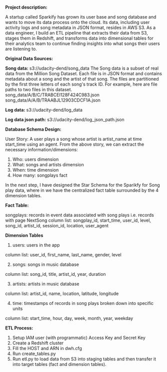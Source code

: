 
**Project description:**

A startup called Sparkify has grown its user base and song database and wants to move its data process onto the cloud. Its data, including user activity logs and song metadata in JSON format, resides in AWS S3.
As a data engineer, I build an ETL pipeline that extracts their data from S3, stages them in Redshift, and transforms data into dimensional tables for their analytics team to continue finding insights into what songs their users are listening to.


**Original Data Sources:**

**Song data:** s3://udacity-dend/song_data
The Song data is a subset of real data from the Million Song Dataset. Each file is in JSON format and contains metadata about a song and the artist of that song. The files are partitioned by the first three letters of each song's track ID. For example, here are file paths to two files in this dataset.
song_data/A/B/C/TRABCEI128F424C983.json
song_data/A/A/B/TRAABJL12903CDCF1A.json

**Log data:** s3://udacity-dend/log_data

**Log data json path:** s3://udacity-dend/log_json_path.json



**Database Schema Design:**

User Story: A user plays a song whose artist is artist_name at time start_time using an agent.
From the above story, we can extract the necessary information/dimensions:

1) Who: users dimension
3) What: songs and artists dimension
4) When: time dimension
5) How many: songplays fact

In the next step, I have designed the Star Schema for the Sparikfy for Song play data, where in we have the centralized fact table surrounded by the 4 dimension tables.


**Fact Table:**

songplays: records in event data associated with song plays i.e. records with page NextSong
column list: songplay_id, start_time, user_id, level, song_id, artist_id, session_id, location, user_agent


**Dimension Tables**

1) users: users in the app
    
column list: user_id, first_name, last_name, gender, level

2) songs: songs in music database

column list: song_id, title, artist_id, year, duration

3) artists: artists in music database

column list: artist_id, name, location, latitude, longitude

4) time: timestamps of records in song plays broken down into specific units

column list: start_time, hour, day, week, month, year, weekday


**ETL Process:**
1. Setup IAM user (with programmatic) Access Key and Secret Key
2. Create a Redshift cluster
3. Fill the HOST and ARN in dwh.cfg
4. Run create_tables.py
5. Run etl.py to load data from S3 into staging tables and then transfer it into target tables (fact and dimension tables).


